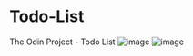 # Todo-List
The Odin Project - Todo List
![image](https://github.com/user-attachments/assets/89b98d12-85e5-4412-8cdf-7dd9628ad4ab)
![image](https://github.com/user-attachments/assets/b5cbcf98-5b16-4b64-95f8-b186ce118fa2)
